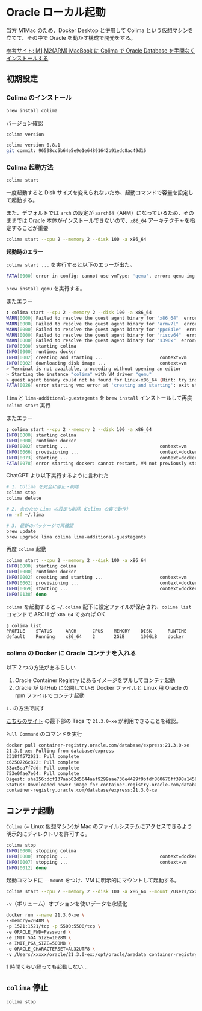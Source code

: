 # Oracle ローカル起動

当方 M1Mac のため、Docker Desktop と併用して Colima という仮想マシンを立てて、その中で Oracle を動かす構成で開発をする。

[参考サイト: M1,M2(ARM) MacBook に Colima で Oracle Database を手間なくインストールする](https://qiita.com/waicode/items/d67782c33b7d40052245)

## 初期設定

### Colima のインストール

```sh
brew install colima
```

バージョン確認

```sh
colima version

colima version 0.8.1
git commit: 96598cc5b64e5e9e1e64891642b91edc8ac49d16
```

### Colima 起動方法

```sh
colima start
```

一度起動すると Disk サイズを変えられないため、起動コマンドで容量を設定して起動する。

また、デフォルトでは `arch` の設定が `aarch64`（ARM）になっているため、そのままでは Oracle 本体がインストールできないので、`x86_64` アーキテクチャを指定することが重要

```sh
colima start --cpu 2 --memory 2 --disk 100 -a x86_64
```

**起動時のエラー**

`colima start ...` を実行すると以下のエラーが出た。

```sh
FATA[0000] error in config: cannot use vmType: 'qemu', error: qemu-img not found, run 'brew install qemu' to install
```

`brew install qemu` を実行する。

またエラー

```sh
❯ colima start --cpu 2 --memory 2 --disk 100 -a x86_64
WARN[0000] Failed to resolve the guest agent binary for "x86_64"  error="guest agent binary could not be found for Linux-x86_64 (Hint: try installing `lima-additional-guestagents` package)"
WARN[0000] Failed to resolve the guest agent binary for "armv7l"  error="guest agent binary could not be found for Linux-armv7l (Hint: try installing `lima-additional-guestagents` package)"
WARN[0000] Failed to resolve the guest agent binary for "ppc64le"  error="guest agent binary could not be found for Linux-ppc64le (Hint: try installing `lima-additional-guestagents` package)"
WARN[0000] Failed to resolve the guest agent binary for "riscv64"  error="guest agent binary could not be found for Linux-riscv64 (Hint: try installing `lima-additional-guestagents` package)"
WARN[0000] Failed to resolve the guest agent binary for "s390x"  error="guest agent binary could not be found for Linux-s390x (Hint: try installing `lima-additional-guestagents` package)"
INFO[0000] starting colima
INFO[0000] runtime: docker
INFO[0002] creating and starting ...                     context=vm
INFO[0002] downloading disk image ...                    context=vm
> Terminal is not available, proceeding without opening an editor
> Starting the instance "colima" with VM driver "qemu"
> guest agent binary could not be found for Linux-x86_64 (Hint: try installing `lima-additional-guestagents` package)
FATA[0026] error starting vm: error at 'creating and starting': exit status 1
```

`lima` と `lima-additional-guestagents` を `brew install` インストールして再度 `colima start` 実行

またエラー

```sh
❯ colima start --cpu 2 --memory 2 --disk 100 -a x86_64
INFO[0000] starting colima
INFO[0000] runtime: docker
INFO[0002] starting ...                                  context=vm
INFO[0066] provisioning ...                              context=docker
INFO[0073] starting ...                                  context=docker
FATA[0078] error starting docker: cannot restart, VM not previously started
```

ChatGPT より以下実行するように言われた

```sh
# 1. Colima を完全に停止・削除
colima stop
colima delete

# 2. 念のため Lima の設定も削除（Colima の裏で動作）
rm -rf ~/.lima

# 3. 最新のパッケージで再確認
brew update
brew upgrade lima colima lima-additional-guestagents
```

再度 `colima` 起動

```sh
colima start --cpu 2 --memory 2 --disk 100 -a x86_64
INFO[0000] starting colima
INFO[0000] runtime: docker
INFO[0002] creating and starting ...                     context=vm
INFO[0062] provisioning ...                              context=docker
INFO[0069] starting ...                                  context=docker
INFO[0138] done
```

`colima` を起動すると `~/.colima` 配下に設定ファイルが保存され、`colima list` コマンドで ARCH が `x86_64` であれば OK

```sh
❯ colima list
PROFILE    STATUS     ARCH      CPUS    MEMORY    DISK      RUNTIME    ADDRESS
default    Running    x86_64    2       2GiB      100GiB    docker
```

### colima の Docker に Oracle コンテナを入れる

以下 2 つの方法があるらしい

1. Oracle Container Registry にあるイメージをプルしてコンテナ起動
2. Oracle が GitHub に公開している Docker ファイルと Linux 用 Oracle の rpm ファイルでコンテナ起動

`1.` の方法で試す

[こちらのサイト](https://container-registry.oracle.com/ords/f?p=113:4:108733357977733:::4:P4_REPOSITORY,AI_REPOSITORY,AI_REPOSITORY_NAME,P4_REPOSITORY_NAME,P4_EULA_ID,P4_BUSINESS_AREA_ID:803,803,Oracle%20Database%20Express%20Edition,Oracle%20Database%20Express%20Edition,1,0&cs=3I8Ju5q_adz0hOM8legEUFFbwpssU-k2UMPuxHxYuPuddVYrtulRYZQ8r8ZzB9OUCK9yPaz8CiPmV-sAuQsR20w) の最下部の Tags で `21.3.0-xe` が利用できることを確認。

`Pull Command` のコマンドを実行

```sh
docker pull container-registry.oracle.com/database/express:21.3.0-xe
21.3.0-xe: Pulling from database/express
2318ff572021: Pull complete
c6250726c822: Pull complete
33ac5ea7f7dd: Pull complete
753e0fae7e64: Pull complete
Digest: sha256:dcf137aab02d5644aaf9299aae736e4429f9bfdf860676ff398a1458ab8d23f2
Status: Downloaded newer image for container-registry.oracle.com/database/express:21.3.0-xe
container-registry.oracle.com/database/express:21.3.0-xe
```

## コンテナ起動

`Colima` (= Linux 仮想マシン)が Mac のファイルシステムにアクセスできるよう明示的にディレクトリを許可する。

```sh
colima stop
INFO[0000] stopping colima
INFO[0000] stopping ...                                  context=docker
INFO[0007] stopping ...                                  context=vm
INFO[0012] done
```

起動コマンドに `--mount` をつけ、VM に明示的にマウントして起動する。

```sh
colima start --cpu 2 --memory 2 --disk 100 -a x86_64 --mount /Users/xxxxx/oracle
```

`-v`（ボリューム）オプションを使いデータを永続化

```sh
docker run --name 21.3.0-xe \
--memory=2048M \
-p 1521:1521/tcp -p 5500:5500/tcp \
-e ORACLE_PWD=Password \
-e INIT_SGA_SIZE=1028M \
-e INIT_PGA_SIZE=500MB \
-e ORACLE_CHARACTERSET=AL32UTF8 \
-v /Users/xxxxx/oracle/21.3.0-ex:/opt/oracle/aradata container-registry.oracle.com/database/express:21.3.0-xe
```

1 時間くらい経っても起動しない...

## `colima` 停止

```sh
colima stop
```
